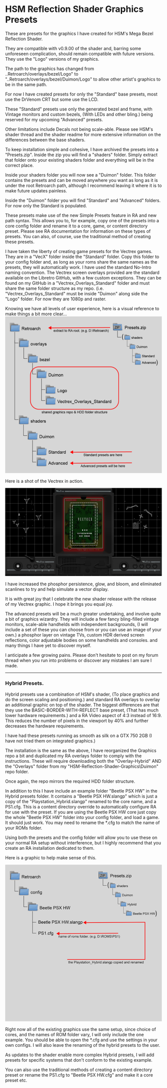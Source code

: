 
# HSM Reflection Shader Graphics Presets

These are presets for the graphics I have created for HSM's Mega Bezel Reflection Shader.

They are compatible with v0.9.00 of the shader and, barring some unforeseen complication, should remain compatible with future versions. They use the "Logo" versions of my graphics.

The path to the graphics has changed from ..Retroarch/overlays/bezel/Logo" to "..Retroarch/overlays/bezel/Duimon/Logo" to allow other artist's graphics to be in the same path.

For now I have created presets for only the "Standard" base presets, most use the DrVenom CRT but some use the LCD.

These "Standard" presets use only the generated bezel and frame, with Vintage monitors and custom bezels, (With LEDs and other bling.) being reserved for my upcoming "Advanced" presets.

Other limitations include Decals not being scale-able. Please see HSM's shader thread and the shader readme for more extensive information on the differences between the base shaders.

To keep installation simple and cohesive, I have archived the presets into a "Presets.zip". Inside the zip you will find a "shaders" folder. Simply extract that folder onto your existing shaders folder and everything will be in the correct place.

Inside your shaders folder you will now see a "Duimon" folder. This folder contains the presets and can be moved anywhere you want as long as it is under the root Retroarch path, although I recommend leaving it where it is to make future updates painless.

Inside the "Duimon" folder you will find "Standard" and "Advanced" folders. For now only the Standard is populated.

These presets make use of the new Simple Presets feature in RA and new path syntax. This allows you to, for example, copy one of the presets into a core config folder and rename it to a core, game, or content directory preset. Please see RA documentation for information on these types of presets. You can also, of course, use the traditional method of creating these presets.

I have taken the liberty of creating game presets for the Vectrex games. They are in a "VecX" folder inside the "Standard" folder. Copy this folder to your config folder and, as long as your roms share the same names as the presets, they will automatically work. I have used the standard No-Intro naming convention. The Vectrex screen overlays provided are the standard available on the Libretro GitHub, with a few custom exceptions. They can be found on my GitHub in a "Vectrex_Overlays_Standard" folder and must share the same folder structure as my repo. (i.e. "Vectrex_Overlays_Standard" must be inside "Duimon" along side the "Logo" folder. For now they are 1080p and raster.

Knowing we have all levels of user experience, here is a visual reference to make things a bit more clear...
![](images/tree.png)

Here is a shot of the Vectrex in action.

![](images/Armor..Attack%20(World)-210405-164644.png)

I have increased the phosphor persistence, glow, and bloom, and eliminated scanlines to try and help simulate a vector display.

It is with great joy that I celebrate the new shader release with the release of my Vectrex graphic. I hope it brings you equal joy.


The advanced presets will be a much greater undertaking, and involve quite a bit of graphics wizardry. They will include a few fancy bling-filled vintage monitors, scale-able handhelds with independent backgrounds, (I will include a set of these you can choose from or you can use an image of your own.) a phosphor layer on vintage TVs, custom HDR derived screen reflections, color adjustable bodies on some handhelds and consoles. and many things I have yet to discover myself.

I anticipate a few growing pains. Please don't hesitate to post on my forum thread when you run into problems or discover any mistakes I am sure I made.

___

### **Hybrid Presets.**

Hybrid presets use a combination of HSM's shader, (To place graphics and do the screen scaling and positioning.) and standard RA overlays to overlay an additional graphic on top of the shader. The biggest differences are that they use the BASIC-BORDER-WITH-REFLECT base preset, (That has much lower hardware requirements.) and a RA Video aspect of 4:3 instead of 16:9. This reduces the number of pixels in the viewport by 40% and further decreases the hardware requirements.

I have had these presets running as smooth as silk on a GTX 750 2GB (I have not tried them on integrated graphics.)

The installation is the same as the above, I have reorganized the Graphics repo a bit and duplicated my RA overlays folder to comply with the instructions. These will require downloading both the "Overlay-Hybrid" AND the "Overlays" folder from my "HSM-Reflection-Shader-Graphics\Duimon" repo folder.

Once again, the repo mirrors the required HDD folder structure.

In addition to this I have include an example folder "Beetle PSX HW" in the Hybrid presets folder. It contains a "Beetle PSX HW.slangp" which is just a copy of the "Playstation_Hybrid.slangp" renamed to the core name, and a PS1.cfg. This is a content directory override to automatically configure RA for use with the preset. If you are using the Beetle PSX HW core just copy the whole "Beetle PSX HW" folder into your config folder, and load a game. It should just work. You may need to rename the *.cfg to match the name of your ROMs folder.

Using both the presets and the config folder will allow you to use these on your normal RA setup without interference, but I highly recommend that you create an RA installation dedicated to them.

Here is a graphic to help make sense of this.

![](images/tree_hybrid.png)

Right now all of the existing graphics use the same setup, since choice of cores, and the names of ROM folder vary, I will only include the one example. You should be able to open the *.cfg and use the settings in your own configs. I will also leave the renaming of the hybrid presets to the user.

As updates to the shader enable more complex Hybrid presets, I will add presets for specific systems that don't conform to the existing example.



You can also use the traditional methods of creating a content directory preset or rename the PS1.cfg to "Beetle PSX HW.cfg" and make it a core preset etc.

